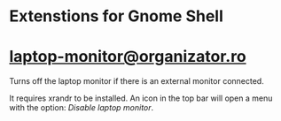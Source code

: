 # Extenstions for Gnome Shell

# laptop-monitor@organizator.ro

Turns off the laptop monitor if there is an external monitor connected.

It requires xrandr to be installed. An icon in the top bar will open a menu
with the option: _Disable laptop monitor_.


